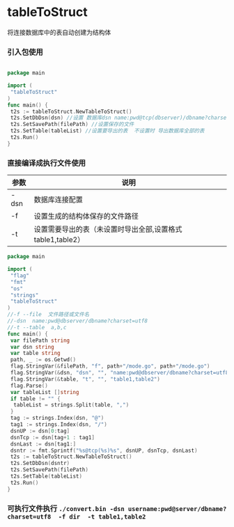 # tableToStruct

将连接数据库中的表自动创建为结构体

### 引入包使用

```go

package main

import (
 "tableToStruct"
)
func main() {
 t2s := tableToStruct.NewTableToStruct()
 t2s.SetDbDsn(dsn) //设置 数据库dsn name:pwd@tcp(dbserver)/dbname?charset=utf8"
 t2s.SetSavePath(filePath) //设置保存的文件
 t2s.SetTable(tableList) //设置要导出的表  不设置时 导出数据库全部的表
 t2s.Run()
}
```

### 直接编译成执行文件使用

| 参数 | 说明                                 |
| ---- | ------------------------------------ |
| -dsn | 数据库连接配置                       |
| -f   | 设置生成的结构体保存的文件路径       |
| -t   | 设置需要导出的表（未设置时导出全部,设置格式 table1,table2） |

``` go
package main

import (
 "flag"
 "fmt"
 "os"
 "strings"
 "tableToStruct"
)
//-f --file  文件路径或文件名
//-dsn  name:pwd@dbserver/dbname?charset=utf8
//-t --table  a,b,c
func main() {
 var filePath string
 var dsn string
 var table string
 path, _ := os.Getwd()
 flag.StringVar(&filePath, "f", path+"/mode.go", path+"/mode.go")
 flag.StringVar(&dsn, "dsn", "", "name:pwd@dbserver/dbname?charset=utf8")
 flag.StringVar(&table, "t", "", "table1,table2")
 flag.Parse()
 var tableList []string
 if table != "" {
  tableList = strings.Split(table, ",")
 }
 tag := strings.Index(dsn, "@")
 tag1 := strings.Index(dsn, "/")
 dsnUP := dsn[0:tag]
 dsnTcp := dsn[tag+1 : tag1]
 dsnLast := dsn[tag1:]
 dsntr := fmt.Sprintf("%s@tcp(%s)%s", dsnUP, dsnTcp, dsnLast)
 t2s := tableToStruct.NewTableToStruct()
 t2s.SetDbDsn(dsntr)
 t2s.SetSavePath(filePath)
 t2s.SetTable(tableList)
 t2s.Run()
}
```

### 可执行文件执行  `./convert.bin -dsn username:pwd@server/dbname?charset=utf8  -f dir  -t table1,table2`
